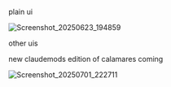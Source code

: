 plain ui

![Screenshot_20250623_194859](https://github.com/user-attachments/assets/f7af2f40-83ba-4afb-a369-df981f2fe157)



other uis

new claudemods edition of calamares coming

![Screenshot_20250701_222711](https://github.com/user-attachments/assets/6ebe86d0-c505-4c59-afcb-8a9031fe6b30)
